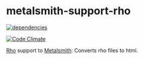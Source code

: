 metalsmith-support-rho
===============================
[![dependencies](https://david-dm.org/ubenzer/metalsmith-rho.png)](https://david-dm.org/ubenzer/metalsmith-rho)

[![Code Climate](https://codeclimate.com/github/ubenzer/metalsmith-rho/badges/gpa.svg)](https://codeclimate.com/github/ubenzer/metalsmith-rho)

[Rho](https://inca.github.io/rho/) support to [Metalsmith](https://github.com/segmentio/metalsmith): Converts rho files to html.
